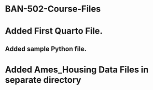 # BAN-502-Course-Files
# Added First Quarto File.
## Added sample Python file.
# Added Ames_Housing Data Files in separate directory
